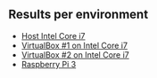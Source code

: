 ## <a name="top"></a> Results per environment

- [Host Intel Core i7](i7/README.md#top)
- [VirtualBox #1 on Intel Core i7](i7_vbox_1/README.md#top)
- [VirtualBox #2 on Intel Core i7](i7_vbox_2/README.md#top)
- [Raspberry Pi 3](rpi3/README.md#top)
